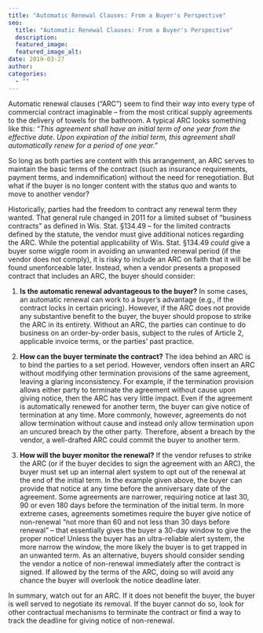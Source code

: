 ```yaml
---
title: "Automatic Renewal Clauses: From a Buyer's Perspective"
seo:
  title: "Automatic Renewal Clauses: From a Buyer's Perspective"
  description:
  featured_image:
  featured_image_alt:
date: 2019-03-27
author:
categories:
  - ""
---
```


Automatic renewal clauses (“ARC”) seem to find their way into every type of commercial contract imaginable – from the most critical supply agreements to the delivery of towels for the bathroom. A typical ARC looks something like this: _“This agreement shall have an initial term of one year from the effective date. Upon expiration of the initial term, this agreement shall automatically renew for a period of one year.”_

So long as both parties are content with this arrangement, an ARC serves to maintain the basic terms of the contract (such as insurance requirements, payment terms, and indemnification) without the need for renegotiation. But what if the buyer is no longer content with the status quo and wants to move to another vendor?

Historically, parties had the freedom to contract any renewal term they wanted. That general rule changed in 2011 for a limited subset of “business contracts” as defined in Wis. Stat. §134.49 – for the limited contracts defined by the statute, the vendor must give additional notices regarding the ARC. While the potential applicability of Wis. Stat. §134.49 _could_ give a buyer some wiggle room in avoiding an unwanted renewal period (if the vendor does not comply), it is risky to include an ARC on faith that it will be found unenforceable later. Instead, when a vendor presents a proposed contract that includes an ARC, the buyer should consider:

1. **Is the automatic renewal advantageous to the buyer?** In some cases, an automatic renewal can work to a buyer’s advantage (e.g., if the contract locks in certain pricing). However, if the ARC does not provide any substantive benefit to the buyer, the buyer should propose to strike the ARC in its entirety. Without an ARC, the parties can continue to do business on an order-by-order basis, subject to the rules of Article 2, applicable invoice terms, or the parties’ past practice.

2. **How can the buyer terminate the contract?** The idea behind an ARC is to bind the parties to a set period. However, vendors often insert an ARC without modifying other termination provisions of the same agreement, leaving a glaring inconsistency. For example, if the termination provision allows either party to terminate the agreement without cause upon giving notice, then the ARC has very little impact. Even if the agreement is automatically renewed for another term, the buyer can give notice of termination at any time. More commonly, however, agreements do not allow termination without cause and instead only allow termination upon an uncured breach by the other party. Therefore, absent a breach by the vendor, a well-drafted ARC could commit the buyer to another term.

3. **How will the buyer monitor the renewal?** If the vendor refuses to strike the ARC (or if the buyer decides to sign the agreement with an ARC), the buyer must set up an internal alert system to opt out of the renewal at the end of the initial term. In the example given above, the buyer can provide that notice at any time before the anniversary date of the agreement. Some agreements are narrower, requiring notice at last 30, 90 or even 180 days before the termination of the initial term. In more extreme cases, agreements sometimes require the buyer give notice of non-renewal “not more than 60 and not less than 30 days before renewal” – that essentially gives the buyer a 30-day window to give the proper notice! Unless the buyer has an ultra-reliable alert system, the more narrow the window, the more likely the buyer is to get trapped in an unwanted term. As an alternative, buyers should consider sending the vendor a notice of non-renewal immediately after the contract is signed. If allowed by the terms of the ARC, doing so will avoid any chance the buyer will overlook the notice deadline later.

In summary, watch out for an ARC. If it does not benefit the buyer, the buyer is well served to negotiate its removal. If the buyer cannot do so, look for other contractual mechanisms to terminate the contract or find a way to track the deadline for giving notice of non-renewal.
